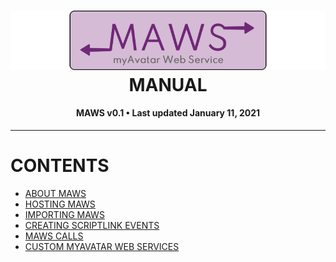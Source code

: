 ﻿<!--
  Software manual template (b210104)
  https://github.com/APrettyCoolProgram/my-development-environment/tree/master/templates/documentation
-->

<h1 align="center">

  <img src="../../resources/asset/img/logo/maws-logo-800x150.png" alt="myAvatar Web Service logo" width="800">
  <br>
  MANUAL
  <br>

</h1>

<h4 align="center">

  MAWS v0.1&nbsp;&bull;&nbsp;Last updated January 11, 2021

</h4>

***

<h1>

  # CONTENTS
  * [ABOUT MAWS](manual-about-maws.md)
  * [HOSTING MAWS](manual-hosting-maws.md)
  * [IMPORTING MAWS](manual-importing-maws.md)
  * [CREATING SCRIPTLINK EVENTS](manual-creating-scriptlink-events.md)
  * [MAWS CALLS](manual-maws-calls.md)
  * [CUSTOM MYAVATAR WEB SERVICES](manual-custom-myavatar-web-services.md)

</h1>